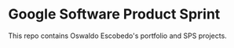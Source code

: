 # Google Software Product Sprint

This repo contains Oswaldo Escobedo's portfolio and SPS projects.
